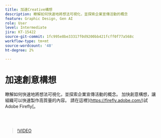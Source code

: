 ```yaml
---
title: 加速Creative構想
description: 瞭解如何快速地將想法可視化，並探索企業宣傳活動的概念
feature: Graphic Design, Gen AI
role: User
level: Intermediate
jira: KT-15422
source-git-commit: 1fc995e8be33317f0d9200bb421fcff0f77a568c
workflow-type: tm+mt
source-wordcount: '48'
ht-degree: 2%

---
```


# 加速創意構想

瞭解如何快速地將想法可視化，並探索企業宣傳活動的概念。 加快創意構想，讓組織可以快速製作高質量的內容。 請在這裡](https://firefly.adobe.com/)試Adobe Firefly[。

<br> 

>[!VIDEO](https://video.tv.adobe.com/v/3428827?quality=12&learn=on&hidetitle=true)
